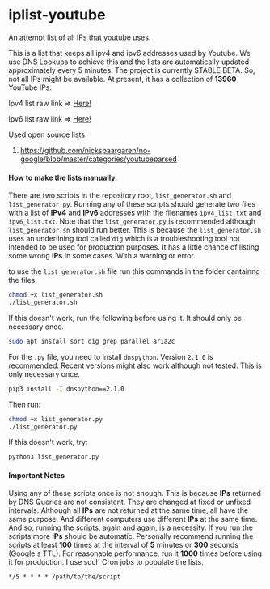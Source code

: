 # iplist-youtube
An attempt list of all IPs that youtube uses.

This is a list that keeps all ipv4 and ipv6 addresses used by Youtube.
We use DNS Lookups to achieve this and the lists are automatically updated approximately every 5 minutes.
The project is currently STABLE BETA.
So, not all IPs might be available.
At present, it has a collection of
**13960**
YouTube IPs.

Ipv4 list raw link => [Here!](https://raw.githubusercontent.com/touhidurrr/iplist-youtube/main/ipv4_list.txt)

Ipv6 list raw link => [Here!](https://raw.githubusercontent.com/touhidurrr/iplist-youtube/main/ipv6_list.txt)

Used open source lists:
  1. https://github.com/nickspaargaren/no-google/blob/master/categories/youtubeparsed

#### How to make the lists manually.
There are two scripts in the repository root, `list_generator.sh` and `list_generator.py`.
Running any of these scripts should generate two files with a list of **IPv4** and **IPv6** addresses with the filenames `ipv4_list.txt` and `ipv6_list.txt`.
Note that the `list_generator.py` is recommended although `list_generator.sh` should run better.
This is because the `list_generator.sh` uses an underlining tool called `dig` which is a troubleshooting tool not intended to be used for production purposes.
It has a little chance of listing some wrong **IPs** In some cases.
With a warning or error.

to use the `list_generator.sh` file run this commands in the folder cantainng the files.
```bash
chmod +x list_generator.sh
./list_generator.sh
```
If this doesn't work, run the following before using it.
It should only be necessary once.
```bash
sudo apt install sort dig grep parallel aria2c
```
For the `.py` file, you need to install `dnspython`.
Version `2.1.0` is recommended.
Recent versions might also work although not tested.
This is only necessary once.
```bash
pip3 install -I dnspython==2.1.0
```
Then run:
```bash
chmod +x list_generator.py
./list_generator.py
```
If this doesn't work, try:
```bash
python3 list_generator.py
```
#### Important Notes
Using any of these scripts once is not enough.
This is because **IPs** returned by DNS Queries are not consistent.
They are changed at fixed or unfixed intervals.
Although all **IPs** are not returned at the same time, all have the same purpose.
And different computers use different **IPs** at the same time.
And so, running the scripts, again and again, is a necessity.
If you run the scripts more **IPs** should be automatic.
Personally recommend running the scripts at least **100** times at the interval of **5** minutes or **300** seconds (Google's TTL).
For reasonable performance, run it **1000** times before using it for production.
I use such Cron jobs to populate the lists.
```cron
*/5 * * * * /path/to/the/script
```
